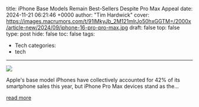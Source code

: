title: iPhone Base Models Remain Best-Sellers Despite Pro Max Appeal
date: 2024-11-21 06:21:46 +0000
author: "Tim Hardwick"
cover: https://images.macrumors.com/t/91lMkyJb_2M121mlrJo50hxGGTM=/2000x/article-new/2024/09/iphone-16-pro-pro-max.jpg
draft: false
top: false
type: post
hide: false
toc: false
tags:
  - Tech
categories:
  - tech
---

![](https://images.macrumors.com/t/91lMkyJb_2M121mlrJo50hxGGTM=/2000x/article-new/2024/09/iphone-16-pro-pro-max.jpg)

Apple's base model iPhones have collectively accounted for 42% of its smartphone sales this year, but iPhone Pro Max devices stand as the...

[read more](https://www.macrumors.com/2024/11/21/best-selling-iphone-model-sizes-revealed/)
